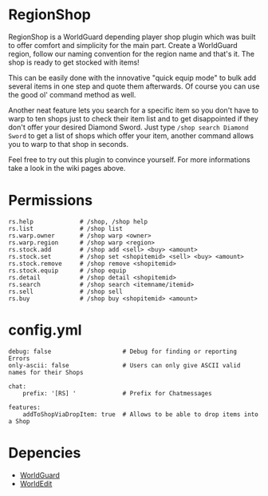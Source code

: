 RegionShop
==========

RegionShop is a WorldGuard depending player shop plugin which was built to offer comfort and simplicity for the main part. Create a WorldGuard region, follow our naming convention for the region name and that's it. The shop is ready to get stocked with items!

This can be easily done with the innovative "quick equip mode" to bulk add several items in one step and quote them afterwards. Of course you can use the good ol' command method as well. 

Another neat feature lets you search for a specific item so you don't have to warp to ten shops just to check their item list and to get disappointed if they don't offer your desired Diamond Sword. Just type `/shop search Diamond Sword` to get a list of shops which offer your item, another command allows you to warp to that shop in seconds. 

Feel free to try out this plugin to convince yourself. For more informations take a look in the wiki pages above.

# Permissions

    rs.help             # /shop, /shop help
    rs.list             # /shop list
    rs.warp.owner       # /shop warp <owner>
    rs.warp.region      # /shop warp <region>
    rs.stock.add        # /shop add <sell> <buy> <amount>
    rs.stock.set        # /shop set <shopitemid> <sell> <buy> <amount>
    rs.stock.remove     # /shop remove <shopitemid>
    rs.stock.equip      # /shop equip
    rs.detail           # /shop detail <shopitemid>
    rs.search           # /shop search <itemname/itemid>
    rs.sell             # /shop sell
    rs.buy              # /shop buy <shopitemid> <amount>


# config.yml
    debug: false                    # Debug for finding or reporting Errors
    only-ascii: false               # Users can only give ASCII valid names for their Shops

    chat:
        prefix: '[RS] '             # Prefix for Chatmessages

    features:
        addToShopViaDropItem: true  # Allows to be able to drop items into a Shop


# Depencies

* [WorldGuard](http://dev.bukkit.org/bukkit-mods/worldguard)
* [WorldEdit](http://dev.bukkit.org/bukkit-mods/worldedit)